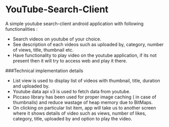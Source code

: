 # YouTube-Search-Client
A simple youtube search-client  android application with following functionalities :
- Search videos on youtube of your choice.
- See description of each videos such as uploaded by, category, number of views, title, thumbnail etc.
- Have functionality to play video on the youtube application, if its not present then it will try to access web and play it there.

###Technical implementation details

- List view is used to display list of videos with thumbnail, title, duration and uploaded by.
- Youtube data api v3 is used to fetch data from youtube.
- Piccaso library has been used for proper image caching ( in case of thumbnails) and reduce wastage of heap memory due to BitMaps.
- On clicking on particular list item, app will take us to another screen where it shows details of video such as views, number of likes, category, title, uploaded by and option to play the video.

